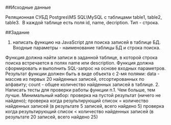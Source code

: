 ##Исходные данные

Реляционная СУБД Postgres\MS SQL\MySQL с таблицами table1, table2, table3. 
В каждой таблице есть поля id, name, decription. Тип - строка.

##Задание

1. написать функцию на JavaScript для поиска записей в таблице БД.
Входные параметры - наименование таблицы БД и строка поиска.

Функция должна найти записи в заданной таблице, в которой строка поиска встречается в полях name или description.
Функция должна сформировать и выполнить SQL-запрос на основе входных параметров.
Результат функции должен быть в виде объекта с 2-мя полями:
data - массив из первых 20 найденных записей, отсортированных по алфавиту;
count - общее количество найденных записей в таблице.
2. Написать тесты для проверки работы функции п.1. Чем больше, тем лучше. Минимальный набор:
проверка на пустой результат (ничего не найдено);
проверка когда результирующий список = количество найденных записей (в результате 5 записей, всего найдено 5)
проверка когда результирующий список < количество найденных записей (в результате 20 записей, всего найдено 25)
